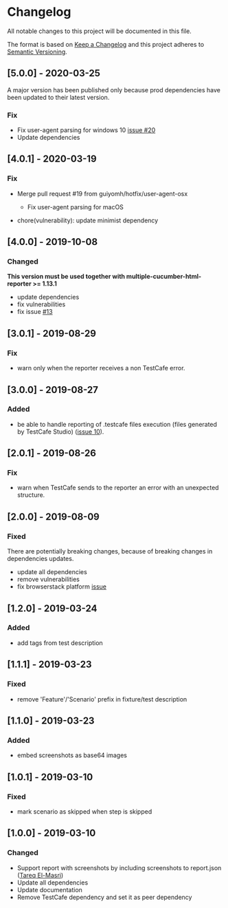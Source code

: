 # Changelog

All notable changes to this project will be documented in this file.

The format is based on [Keep a Changelog](http://keepachangelog.com/en/1.0.0/)
and this project adheres to [Semantic Versioning](http://semver.org/spec/v2.0.0.html).

## [5.0.0] - 2020-03-25

A major version has been published only because prod dependencies have been updated to their latest version.

### Fix

- Fix user-agent parsing for windows 10 [issue #20](https://github.com/hdorgeval/testcafe-reporter-cucumber-json/issues/20)
- Update dependencies

## [4.0.1] - 2020-03-19

### Fix

- Merge pull request #19 from guiyomh/hotfix/user-agent-osx

  - Fix user-agent parsing for macOS

- chore(vulnerability): update minimist dependency

## [4.0.0] - 2019-10-08

### Changed

**This version must be used together with multiple-cucumber-html-reporter >= 1.13.1**

- update dependencies
- fix vulnerabilities
- fix issue [#13](https://github.com/hdorgeval/testcafe-reporter-cucumber-json/issues/13)

## [3.0.1] - 2019-08-29

### Fix

- warn only when the reporter receives a non TestCafe error.

## [3.0.0] - 2019-08-27

### Added

- be able to handle reporting of .testcafe files execution (files generated by TestCafe Studio) ([issue 10](https://github.com/hdorgeval/testcafe-reporter-cucumber-json/issues/10)).

## [2.0.1] - 2019-08-26

### Fix

- warn when TestCafe sends to the reporter an error with an unexpected structure.

## [2.0.0] - 2019-08-09

### Fixed

There are potentially breaking changes, because of breaking changes in dependencies updates.

- update all dependencies
- remove vulnerabilities
- fix browserstack platform [issue](https://github.com/hdorgeval/testcafe-reporter-cucumber-json/issues/8)

## [1.2.0] - 2019-03-24

### Added

- add tags from test description

## [1.1.1] - 2019-03-23

### Fixed

- remove 'Feature'/'Scenario' prefix in fixture/test description

## [1.1.0] - 2019-03-23

### Added

- embed screenshots as base64 images

## [1.0.1] - 2019-03-10

### Fixed

- mark scenario as skipped when step is skipped

## [1.0.0] - 2019-03-10

### Changed

- Support report with screenshots by including screenshots to report.json ([Tareq El-Masri](https://github.com/TareqElMasri))
- Update all dependencies
- Update documentation
- Remove TestCafe dependency and set it as peer dependency
